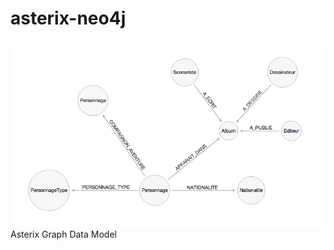 # asterix-neo4j

![alt tag](https://raw.githubusercontent.com/sfrechette/asterix-neo4j/master/graphmodel_asterix.png)
Asterix Graph Data Model


